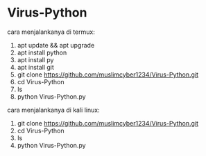 # Virus-Python

cara menjalankanya di termux:

1. apt update && apt upgrade
2. apt install python
3. apt install py
4. apt install git
5. git clone https://github.com/muslimcyber1234/Virus-Python.git
6. cd Virus-Python
7. ls
8. python Virus-Python.py


cara menjalankanya di kali linux:

1. git clone https://github.com/muslimcyber1234/Virus-Python.git
2. cd Virus-Python
3. ls
4. python Virus-Python.py
